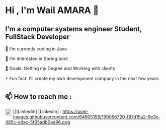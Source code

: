 # Hi , I'm Wail AMARA 👋

## I'm a computer systems engineer Student, FullStack Developer

🌱 I’m currently coding in Java

👀 I’m interested in Spring boot

🥅 Goals: Getting my Degree and Working with clients

⚡ Fun fact:  I'll create my own development company in the next few years

## 📫 How to reach me :


[<img align="left" alt="TheMoroccanMimo | Linkedin" width="22px" src="https://www.linkedin.com/in/wail-amara-9526a9224/" color="white" />][Linkedin]
[Linkedin] : https://user-images.githubusercontent.com/64905158/199056720-f97d15a2-9e3e-485c-adac-5f65adb0ea96.png
